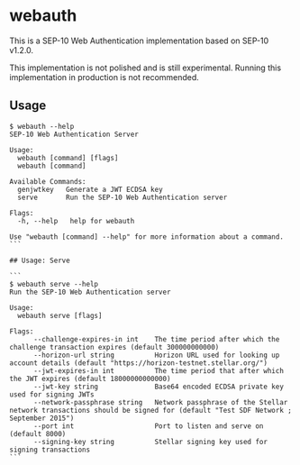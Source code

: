 # webauth

This is a SEP-10 Web Authentication implementation based on SEP-10 v1.2.0.

This implementation is not polished and is still experimental. Running this implementation in production is not recommended.

## Usage

````
$ webauth --help
SEP-10 Web Authentication Server

Usage:
  webauth [command] [flags]
  webauth [command]

Available Commands:
  genjwtkey   Generate a JWT ECDSA key
  serve       Run the SEP-10 Web Authentication server

Flags:
  -h, --help   help for webauth

Use "webauth [command] --help" for more information about a command.
```

## Usage: Serve

```
$ webauth serve --help
Run the SEP-10 Web Authentication server

Usage:
  webauth serve [flags]

Flags:
      --challenge-expires-in int    The time period after which the challenge transaction expires (default 300000000000)
      --horizon-url string          Horizon URL used for looking up account details (default "https://horizon-testnet.stellar.org/")
      --jwt-expires-in int          The time period that after which the JWT expires (default 18000000000000)
      --jwt-key string              Base64 encoded ECDSA private key used for signing JWTs
      --network-passphrase string   Network passphrase of the Stellar network transactions should be signed for (default "Test SDF Network ; September 2015")
      --port int                    Port to listen and serve on (default 8000)
      --signing-key string          Stellar signing key used for signing transactions
```
